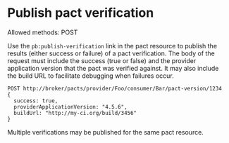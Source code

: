 # Publish pact verification

Allowed methods: POST

Use the `pb:publish-verification` link in the pact resource to publish the results (either success or failure) of a pact verification. The body of the request must include the success (true or false) and the provider application version that the pact was verified against. It may also include the build URL to facilitate debugging when failures occur.

    POST http://broker/pacts/provider/Foo/consumer/Bar/pact-version/1234
    {
      success: true,
      providerApplicationVersion: "4.5.6",
      buildUrl: "http://my-ci.org/build/3456"
    }

Multiple verifications may be published for the same pact resource.
